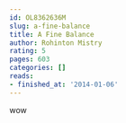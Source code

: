 ```yaml
---
id: OL8362636M
slug: a-fine-balance
title: A Fine Balance
author: Rohinton Mistry
rating: 5
pages: 603
categories: []
reads:
- finished_at: '2014-01-06'
---
```

wow
